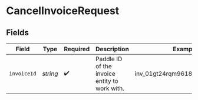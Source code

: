 # CancelInvoiceRequest


## Fields

| Field                                         | Type                                          | Required                                      | Description                                   | Example                                       |
| --------------------------------------------- | --------------------------------------------- | --------------------------------------------- | --------------------------------------------- | --------------------------------------------- |
| `invoiceId`                                   | *string*                                      | :heavy_check_mark:                            | Paddle ID of the invoice entity to work with. | inv_01gt24rqm9618yds0pkaynrgx0                |